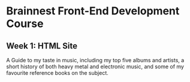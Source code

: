 # Brainnest Front-End Development Course
## Week 1: HTML Site

A Guide to my taste in music, including my top five albums and artists, a short history of both heavy metal and electronic music, and some of my favourite reference books on the subject.
